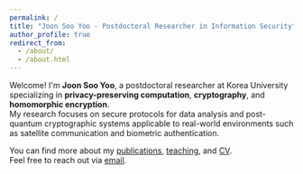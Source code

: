 ```yaml
---
permalink: /
title: "Joon Soo Yoo - Postdoctoral Researcher in Information Security"
author_profile: true
redirect_from: 
  - /about/
  - /about.html
---
```


Welcome! I'm **Joon Soo Yoo**, a postdoctoral researcher at Korea University specializing in **privacy-preserving computation**, **cryptography**, and **homomorphic encryption**.  
My research focuses on secure protocols for data analysis and post-quantum cryptographic systems applicable to real-world environments such as satellite communication and biometric authentication.

You can find more about my [publications](/publications/), [teaching](/teaching/), and [CV](/cv/).  
Feel free to reach out via [email](mailto:sandiegojs@gmail.com).

